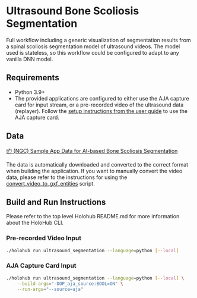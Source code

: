 # Ultrasound Bone Scoliosis Segmentation

Full workflow including a generic visualization of segmentation results from a spinal scoliosis segmentation model of ultrasound videos. The model used is stateless, so this workflow could be configured to adapt to any vanilla DNN model. 

## Requirements

- Python 3.9+
- The provided applications are configured to either use the AJA capture card for input stream, or a pre-recorded video of the ultrasound data (replayer). Follow the [setup instructions from the user guide](https://docs.nvidia.com/holoscan/sdk-user-guide/aja_setup.html) to use the AJA capture card.

## Data

[📦️ (NGC) Sample App Data for AI-based Bone Scoliosis Segmentation](https://catalog.ngc.nvidia.com/orgs/nvidia/teams/clara-holoscan/resources/holoscan_ultrasound_sample_data)

The data is automatically downloaded and converted to the correct format when building the application.
If you want to manually convert the video data, please refer to the instructions for using the [convert_video_to_gxf_entities](https://github.com/nvidia-holoscan/holoscan-sdk/tree/main/scripts#convert_video_to_gxf_entitiespy) script.

## Build and Run Instructions

Please refer to the top level Holohub README.md for more information about the HoloHub CLI.

### Pre-recorded Video Input

```bash
./holohub run ultrasound_segmentation --language=python [--local]
```

### AJA Capture Card Input

```bash
./holohub run ultrasound_segmentation --language=python [--local] \
    --build-args="-DOP_aja_source:BOOL=ON" \
    --run-args="--source=aja"
```
